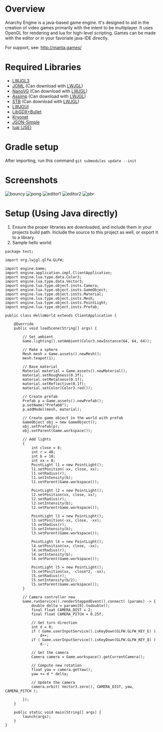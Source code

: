 # Overview

Anarchy Engine is a java-based game engine. It's designed to aid in the creation of video games primarily with the intent to be multiplayer. It uses OpenGL for rendering and lua for high-level scripting. Games can be made with the editor or in your favoriate java-IDE directly.

For support, see: http://manta.games/

# Required Libraries
- [LWJGL3](https://www.lwjgl.org/)
- [JOML](https://github.com/JOML-CI/JOML) (Can download with [LWJGL](https://www.lwjgl.org/customize))
- [NanoVG](https://github.com/memononen/nanovg) (Can download with [LWJGL](https://www.lwjgl.org/customize))
- [Assimp](https://github.com/assimp/assimp) (Can download with [LWJGL](https://www.lwjgl.org/customize))
- [STB](https://github.com/nothings/stb) (Can download with [LWJGL](https://www.lwjgl.org/customize))
- [LWJGUI](https://github.com/orange451/LWJGUI/)
- [LibGDX+Bullet](https://libgdx.badlogicgames.com/old-site/releases/)
- [Kryonet](https://github.com/EsotericSoftware/kryonet/releases)
- [JSON-Simple](https://code.google.com/archive/p/json-simple/downloads)
- [luaj (JSE)](https://github.com/luaj/luaj/releases)

# Gradle setup
After importing, run this command
```git submodules update --init```

# Screenshots
![bouncy](https://i.imgur.com/q3RHHt1.gif)
![pong](https://i.imgur.com/EBIDL8M.gif)
![editor1](https://i.imgur.com/fx1bRnx.png)
![editor2](https://i.imgur.com/lt9aq8a.png)
![pbr](https://cdn.discordapp.com/attachments/541818498293170177/568638439914733580/unknown.png)

# Setup (Using Java directly)
1) Ensure the proper libraries are downloaded, and include them in your projects build path. Include the source to this project as well, or export it to a library.
2) Sample hello world:
```
package test;

import org.lwjgl.glfw.GLFW;

import engine.Game;
import engine.application.impl.ClientApplication;
import engine.lua.type.data.Color3;
import engine.lua.type.data.Vector3;
import engine.lua.type.object.insts.Camera;
import engine.lua.type.object.insts.GameObject;
import engine.lua.type.object.insts.Material;
import engine.lua.type.object.insts.Mesh;
import engine.lua.type.object.insts.PointLight;
import engine.lua.type.object.insts.Prefab;

public class HelloWorld extends ClientApplication {
	
	@Override
	public void loadScene(String[] args) {
		
		// Set ambient
		Game.lighting().setAmbient(Color3.newInstance(64, 64, 64));
		
		// Make a sphere
		Mesh mesh = Game.assets().newMesh();
		mesh.teapot(1);
		
		// Base material
		Material material = Game.assets().newMaterial();
		material.setRoughness(0.3f);
		material.setMetalness(0.1f);
		material.setReflective(0.1f);
		material.setColor(Color3.red());
		
		// Create prefab
		Prefab p = Game.assets().newPrefab();
		p.setName("Prefab0");
		p.addModel(mesh, material);
		
		// Create game object in the world with prefab
		GameObject obj = new GameObject();
		obj.setPrefab(p);
		obj.setParent(Game.workspace());
		
		// Add lights
		{
			int close = 8;
			int r = 48;
			int b = 10;
			int xx = 8;
			PointLight l1 = new PointLight();
			l1.setPosition(-xx, close, xx);
			l1.setRadius(r);
			l1.setIntensity(b);
			l1.setParent(Game.workspace());
			
			PointLight l2 = new PointLight();
			l2.setPosition(xx, close, xx);
			l2.setRadius(r);
			l2.setIntensity(b);
			l2.setParent(Game.workspace());
			
			PointLight l3 = new PointLight();
			l3.setPosition(-xx, close, -xx);
			l3.setRadius(r);
			l3.setIntensity(b);
			l3.setParent(Game.workspace());
			
			PointLight l4 = new PointLight();
			l4.setPosition(xx, close, -xx);
			l4.setRadius(r);
			l4.setIntensity(b);
			l4.setParent(Game.workspace());
			
			PointLight l5 = new PointLight();
			l5.setPosition(xx, -close*2, -xx);
			l5.setRadius(r);
			l5.setIntensity(b/2);
			l5.setParent(Game.workspace());
		}
		
		// Camera controller new
		Game.runService().renderSteppedEvent().connect( (params) -> {
			double delta = params[0].todouble();
			final float CAMERA_DIST = 2;
			final float CAMERA_PITCH = 0.25f;
			
			// Get turn direction
			int d = 0;
			if ( Game.userInputService().isKeyDown(GLFW.GLFW_KEY_E) )
				d++;
			if ( Game.userInputService().isKeyDown(GLFW.GLFW_KEY_Q) )
				d--;
			
			// Get the camera
			Camera camera = Game.workspace().getCurrentCamera();
			
			// Compute new rotation
			float yaw = camera.getYaw();
			yaw += d * delta;
			
			// Update the camera
			camera.orbit( Vector3.zero(), CAMERA_DIST, yaw, CAMERA_PITCH );
			
		});
	}
	
	public static void main(String[] args) {
		launch(args);
	}
}

```
